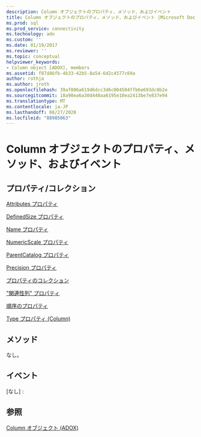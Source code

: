 ```yaml
---
description: Column オブジェクトのプロパティ、メソッド、およびイベント
title: Column オブジェクトのプロパティ、メソッド、およびイベント |Microsoft Docs
ms.prod: sql
ms.prod_service: connectivity
ms.technology: ado
ms.custom: ''
ms.date: 01/19/2017
ms.reviewer: ''
ms.topic: conceptual
helpviewer_keywords:
- Column object [ADOX], members
ms.assetid: f87d46fb-4b33-42b5-8a54-6d2c4577c69a
author: rothja
ms.author: jroth
ms.openlocfilehash: 39af806a619d6dcc3d6c004504ffb6e693dc8b2e
ms.sourcegitcommit: 18a98ea6a30d448aa6195e10ea2413be7e837e94
ms.translationtype: MT
ms.contentlocale: ja-JP
ms.lasthandoff: 08/27/2020
ms.locfileid: "88985063"
---
```

# <a name="column-object-properties-methods-and-events"></a>Column オブジェクトのプロパティ、メソッド、およびイベント
## <a name="propertiescollections"></a>プロパティ/コレクション  
 [Attributes プロパティ](./attributes-property-adox.md)  
  
 [DefinedSize プロパティ](./definedsize-property-adox.md)  
  
 [Name プロパティ](./name-property-adox.md)  
  
 [NumericScale プロパティ](./numericscale-property-adox.md)  
  
 [ParentCatalog プロパティ](./parentcatalog-property-adox.md)  
  
 [Precision プロパティ](./precision-property-adox.md)  
  
 [プロパティのコレクション](../ado-api/properties-collection-ado.md)  
  
 ["関連性列" プロパティ](./relatedcolumn-property-adox.md)  
  
 [順序のプロパティ](./sortorder-property-adox.md)  
  
 [Type プロパティ (Column)](./type-property-column-adox.md)  
  
## <a name="methods"></a>メソッド  
 なし。  
  
## <a name="events"></a>イベント  
 [なし] :  
  
## <a name="see-also"></a>参照  
 [Column オブジェクト (ADOX)](./column-object-adox.md)